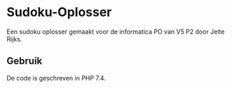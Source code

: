 # Sudoku-Oplosser
Een sudoku oplosser gemaakt voor de informatica PO van V5 P2 door Jelte Rijks.

## Gebruik
De code is geschreven in PHP 7.4.
